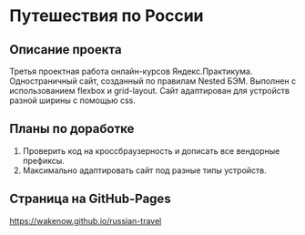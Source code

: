 # Путешествия по России
## Описание проекта
Третья проектная работа онлайн-курсов Яндекс.Практикума.
Одностраничный сайт, созданный по правилам Nested БЭМ. Выполнен с использованием flexbox и grid-layout. Сайт адаптирован для устройств разной ширины с помощью css.
## Планы по доработке
1. Проверить код на кроссбраузерность и дописать все вендорные префиксы.
2. Максимально адаптировать сайт под разные типы устройств.
## Страница на GitHub-Pages
https://wakenow.github.io/russian-travel